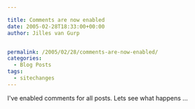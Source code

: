 ```yaml
---

title: Comments are now enabled
date: 2005-02-28T18:33:00+00:00
author: Jilles van Gurp


permalink: /2005/02/28/comments-are-now-enabled/
categories:
  - Blog Posts
tags:
  - sitechanges
---
```

 I've enabled comments for all posts. Lets see what happens ... 